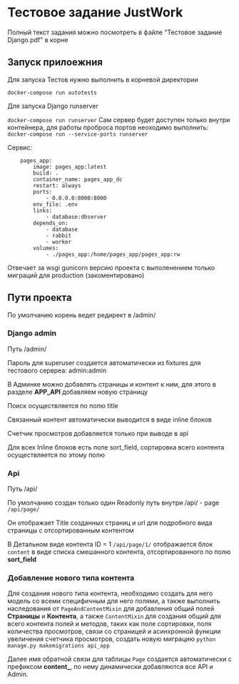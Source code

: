 # Тестовое задание JustWork
Полный текст задания можно посмотреть в файле "Тестовое задание Django.pdf" в корне

## Запуск прилоежния
Для запуска Тестов нужно выполнить в корневой директории

`docker-compose run autotests`

Для запуска Django runserver

`docker-compose run runserver`
Сам сервер будет доступен только внутри контейнера, для работы проброса портов неоходимо выполнить: 
`docker-compose run --service-ports runserver`

Сервис:

````
    pages_app:
        image: pages_app:latest
        build: .
        container_name: pages_app_dc
        restart: always
        ports:
            - 0.0.0.0:8000:8000
        env_file: .env
        links:
            - database:dbserver
        depends_on:
            - database
            - rabbit
            - worker
        volumes:
            - ./pages_app:/home/pages_app/pages_app:rw
````

Отвечает за wsgi gunicorn версию проекта с выполенением только миграций для production (закоментировано)

## Пути проекта

По умолчанию корень ведет редирект в /admin/

### Django admin

Путь /admin/

Пароль для superuser создается автоматически из fixtures для тестового сервреа: admin:admin

В Админке можно добавлять страницы и контент к ним, для этого в разделе **APP_API** добавляем новую страницу

Поиск осуществляется по полю title

Связанный контент автоматически выводится в виде inline блоков

Счетчик просмотров добавляется только при выводе в api

Для всех Inline блоков есть поле sort_field, сортировка всего контента осуществляется по этому полю


### Api

Путь /api/

По умолчанию создан только один Readonly путь внутри /api/ - page `/api/page/`

Он отображает Title созданных страниц и url для подробного вида страницы с отсортированным контентом

В Детальном виде контента ID = 1 `/api/page/1/` отображается блок `content` в виде списка смешанного контента, 
отсортированного по полю **sort_field**

### Добавление нового типа контента

Для создания нового типа контента, необходимо создать для него модель со всеми специфичным для него полями, а также 
выполнить наследования от `PageAndContentMixin` для добавления общий полей **Страницы** и **Контента**, 
а также `ContentMixin` для создания общий для всего контента полей и методов, таких как поле сортировки, 
поля количества просмотров, связи со страницей и асинхронной функции увеличения счетчика просмотров, создать новую 
миграцию `python manage.py makemigrations api_app`

Далее имя обратной связи для таблицы `Page` создается автоматически с префиксом **content_**, по нему динамически 
добавляются все API и Admin.
